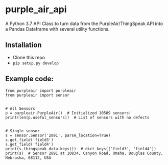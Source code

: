 # purple_air_api

A Python 3.7 API Class to turn data from the PurpleAir/ThingSpeak API into a Pandas Dataframe with several utility functions.

## Installation

- Clone this repo
- `pip setup.py develop`

## Example code:

    from purpleair import purpleair
    from purpleair import sensor


    # All Sensors
    p = purpleair.PurpleAir()  # Initialized 10589 sensors!
    print(len(p.useful_sensors))  # List of sensors with no defects


    # Single sensor
    s = sensor.Sensor('2891', parse_location=True)
    s.get_field('field3')
    s.get_field('field4')
    print(s.thingspeak_data.keys())  # dict_keys(['field3', 'field4'])
    print(s)  # Sensor 2891 at 10834, Canyon Road, Omaha, Douglas County, Nebraska, 68112, USA
